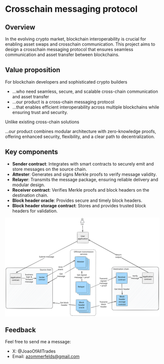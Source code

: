 # Crosschain messaging protocol

## Overview

In the evolving crypto market, blockchain interoperability is crucial for enabling asset swaps and crosschain communication. This project aims to design a crosschain messaging protocol that ensures seamless communication and asset transfer between blockchains.

## Value proposition

For blockchain developers and sophisticated crypto builders

- ...who need seamless, secure, and scalable cross-chain communication and asset transfer
- ...our product is a cross-chain messaging protocol
- ...that enables efficient interoperability across multiple blockchains while ensuring trust and security.

Unlike existing cross-chain solutions

...our product combines modular architecture with zero-knowledge proofs, offering enhanced security, flexibility, and a clear path to decentralization.

## Key components

- **Sender contract**: Integrates with smart contracts to securely emit and store messages on the source chain.
- **Attester**: Generates and signs Merkle proofs to verify message validity.
- **Relayer**: Transmits the message package, ensuring reliable delivery and modular design.
- **Receiver contract**: Verifies Merkle proofs and block headers on the destination chain.
- **Block header oracle**: Provides secure and timely block headers.
- **Block header storage contract**: Stores and provides trusted block headers for validation.

![Architecture Diagram](./documentation/architecture.svg)

## Feedback

Feel free to send me a message:

- X: @JoaoOfAllTrades
- Email: azommerfelds@gmail.com
